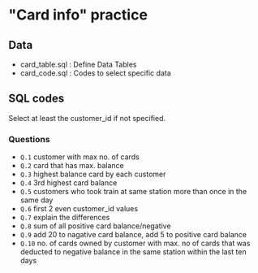 # "Card info" practice
## Data
- card_table.sql : Define Data Tables
- card_code.sql : Codes to select specific data
## SQL codes
Select at least the customer_id if not specified.
### Questions
- `Q.1` customer with max no. of cards
- `Q.2` card that has max. balance
- `Q.3` highest balance card by each customer
- `Q.4` 3rd highest card balance
- `Q.5` customers who took train at same station more than once in the same day
- `Q.6` first 2 even customer_id values
- `Q.7` explain the differences
- `Q.8` sum of all positive card balance/negative
- `Q.9` add 20 to nagative card balance, add 5 to positive card balance
- `Q.10` no. of cards owned by customer with max. no of cards that was deducted to negative balance in the same station within the last ten days
